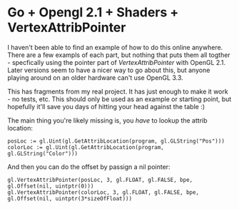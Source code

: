 # Go + Opengl 2.1 + Shaders + VertexAttribPointer

I haven't been able to find an example of how to do this online anywhere.  There are a few exampls of each part, but nothing that puts them all togther - specfically using the pointer part of _VertexAttribPointer_ with OpenGL 2.1.  Later versions seem to have a nicer way to go about this, but anyone playing around on an older hardware can't use OpenGL 3.3.

This has fragments from my real project. It has just enough to make it work - no tests, etc. This should only be used as an example or starting point, but hopefully it'll save you days of hitting your head against the table :)

The main thing you're likely missing is, you *have* to lookup the attrib location:

    posLoc := gl.Uint(gl.GetAttribLocation(program, gl.GLString("Pos")))
    colorLoc := gl.Uint(gl.GetAttribLocation(program, gl.GLString("Color")))

And then you can do the offset by passign a nil pointer:

    gl.VertexAttribPointer(posLoc, 3, gl.FLOAT, gl.FALSE, bpe, gl.Offset(nil, uintptr(0)))
    gl.VertexAttribPointer(colorLoc, 3, gl.FLOAT, gl.FALSE, bpe, gl.Offset(nil, uintptr(3*sizeOfFloat)))
